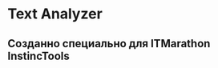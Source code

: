 # Text Analyzer

 Созданно специально для ITMarathon InstincTools
-----------------------------------
